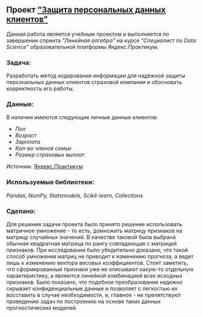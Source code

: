 ## Проект ["Защита персональных данных клиентов"](https://github.com/maresin/yandex_practicum/blob/main/Cryptography/cryptography_notebook.ipynb)
Данная работа является учебным проектом и выполняется по завершении спринта _"Линейная алгебра"_ на курсе _"Специалист по Data Science"_ образовательной платформы _Яндекс.Практикум_.   
### Задача:
Разработать метод кодирования информации для надёжной защиты персональных данных клиентов страховой компании и обосновать корректность его работы.
### Данные:
В наличии имеются следующие личные данные клиентов:  
- _Пол_
- _Возраст_
- _Зарплата_
- _Кол-во членов семьи_
- _Размер страховых выплат_

Источник: [Яндекс.Практикум](https://practicum.yandex.ru/data-scientist/)
### Используемые библиотеки:  
*Pandas, NumPy, Statsmodels, Scikit-learn, Collections*
### Сделано:
Для решения задачи проекта было принято решение использовать матричное умножение - то есть, домножить матрицу признаков на матрицу случайных значений. В качестве таковой была выбрана обычная квадратная матрица по рангу совпадающая с матрицей признаков. При исследовании было убедительно доказано, что такой способ умножения матриц не приводит к изменению прогноза, а ведет лишь к изменению вектора весовых коэффициентов. Стоит заметить, что сформированные признаки уже не описывают какую-то отдельную характеристику, а являются линейной комбинацией всех исходных признаков.  Было показано, что подобное преобразование надежно скрывает конфиденциальные данные и позволяет с легкостью их восставить в случае необходимости, и, главное - не препятствуют проведению задач по построению на основе таких данных прогностических моделей.
